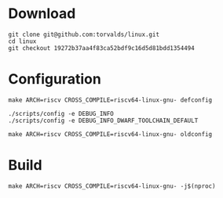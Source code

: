 # Download

```
git clone git@github.com:torvalds/linux.git
cd linux
git checkout 19272b37aa4f83ca52bdf9c16d5d81bdd1354494
```

# Configuration

```
make ARCH=riscv CROSS_COMPILE=riscv64-linux-gnu- defconfig
```

```
./scripts/config -e DEBUG_INFO
./scripts/config -e DEBUG_INFO_DWARF_TOOLCHAIN_DEFAULT
```

```
make ARCH=riscv CROSS_COMPILE=riscv64-linux-gnu- oldconfig
```

# Build

```
make ARCH=riscv CROSS_COMPILE=riscv64-linux-gnu- -j$(nproc)
```
